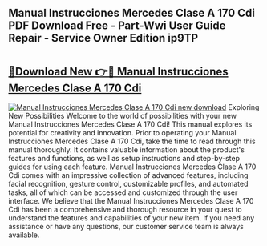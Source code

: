 ## Manual Instrucciones Mercedes Clase A 170 Cdi PDF Download Free - Part-Wwi User Guide Repair - Service Owner Edition ip9TP

# <h2><a href="http://bc82268.oget.top/?id=Manual+Instrucciones+Mercedes+Clase+A+170+Cdi">🔗Download New 👉🔴 Manual Instrucciones Mercedes Clase A 170 Cdi</a></h2>

[![Manual Instrucciones Mercedes Clase A 170 Cdi new download](https://i.imgur.com/5g1atiW.png)](http://bc82268.oget.top/?id=Manual+Instrucciones+Mercedes+Clase+A+170+Cdi)
Exploring New Possibilities Welcome to the world of possibilities with your new Manual Instrucciones Mercedes Clase A 170 Cdi! This manual explores its potential for creativity and innovation. Prior to operating your Manual Instrucciones Mercedes Clase A 170 Cdi, take the time to read through this manual thoroughly. It contains valuable information about the product's features and functions, as well as setup instructions and step-by-step guides for using each feature. Manual Instrucciones Mercedes Clase A 170 Cdi comes with an impressive collection of advanced features, including facial recognition, gesture control, customizable profiles, and automated tasks, all of which can be accessed and customized through the user interface. We believe that the Manual Instrucciones Mercedes Clase A 170 Cdi has been a comprehensive and thorough resource in your quest to understand the features and capabilities of your new item. If you need any assistance or have any questions, our customer service team is always available.
